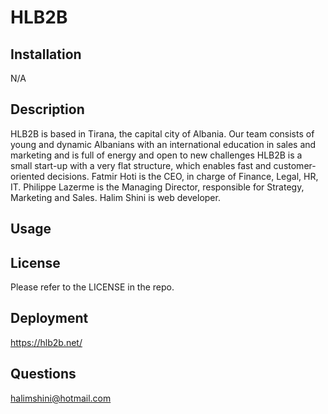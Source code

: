 # HLB2B

## Installation
N/A<br>
## Description
HLB2B is based in Tirana, the capital city of Albania. Our team consists of young and dynamic Albanians with an international education in sales and marketing and is full of energy and open to new challenges HLB2B is a small start-up with a very flat structure, which enables fast and customer-oriented decisions. Fatmir Hoti is the CEO, in charge of Finance, Legal, HR, IT. Philippe Lazerme is the Managing Director, responsible for Strategy, Marketing and Sales. Halim Shini is web developer.

## Usage

## License
Please refer to the LICENSE in the repo.
## Deployment
https://hlb2b.net/
## Questions
halimshini@hotmail.com
